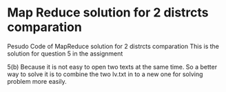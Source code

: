 # Map Reduce solution for 2 distrcts comparation
Pesudo Code of MapReduce solution for 2 distrcts comparation
This is the solution for question 5 in the assignment

5(b) Because it is not easy to open two texts at the same time.
So a better way to solve it is to combine the two lv.txt in to a new one for solving problem more easily.
